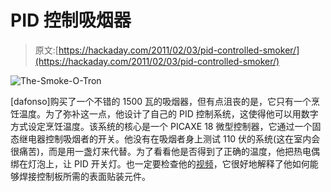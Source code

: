 # PID 控制吸烟器

> 原文:[https://hackaday.com/2011/02/03/pid-controlled-smoker/](https://hackaday.com/2011/02/03/pid-controlled-smoker/)

![](../Images/ad5b5c0283613753ecc65f5ec5699138.png "The-Smoke-O-Tron")

[dafonso]购买了一个不错的 1500 瓦的吸烟器，但有点沮丧的是，它只有一个烹饪温度。为了弥补这一点，他设计了自己的 PID 控制系统，这使得他可以用数字方式设定烹饪温度。该系统的核心是一个 PICAXE 18 微型控制器，它通过一个固态继电器控制吸烟者的开关。他没有在吸烟者身上测试 110 伏的系统(这在室内会很痛苦)，而是用一盏灯来代替。为了看看他是否得到了正确的温度，他把热电偶绑在灯泡上，让 PID 开关灯。也一定要检查他的[视频](http://www.instructables.com/id/Home-reflow-SMD-soldering/)，它很好地解释了他如何能够焊接控制板所需的表面贴装元件。